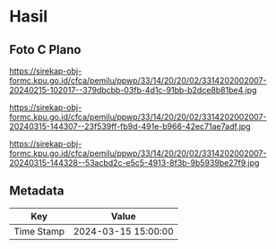 # Hasil

## Foto C Plano

https://sirekap-obj-formc.kpu.go.id/cfca/pemilu/ppwp/33/14/20/20/02/3314202002007-20240215-102017--379dbcbb-03fb-4d1c-91bb-b2dce8b81be4.jpg

https://sirekap-obj-formc.kpu.go.id/cfca/pemilu/ppwp/33/14/20/20/02/3314202002007-20240315-144307--23f539ff-fb9d-491e-b966-42ec71ae7adf.jpg

https://sirekap-obj-formc.kpu.go.id/cfca/pemilu/ppwp/33/14/20/20/02/3314202002007-20240315-144328--53acbd2c-e5c5-4913-8f3b-9b5939be27f9.jpg


## Metadata

| Key        | Value               |
| ---------- | ------------------- |
| Time Stamp | 2024-03-15 15:00:00 |



